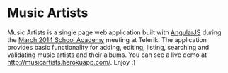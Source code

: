 # Music Artists

Music Artists is a single page web application built with [AngularJS](http://angularjs.org/) during the [March 2014 School Academy](http://telerikacademy.com/Courses/Courses/Details/169) meeting at Telerik. The application provides basic functionality for adding, editing, listing, searching and validating music artists and their albums. You can see a live demo at http://musicartists.herokuapp.com/. Enjoy :)
